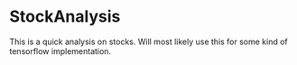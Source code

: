 # StockAnalysis
 This is a quick analysis on stocks. Will most likely use this for some kind of tensorflow implementation.
